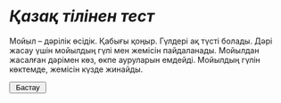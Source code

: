# *Қазақ тілінен тест*
Мойыл – дәрілік өсідік. Қабығы қоңыр. Гүлдері ақ түсті болады. Дәрі жасау үшін мойылдың гүлі мен жемісін пайдаланады. Мойылдан жасалған дәрімен көз, өкпе ауруларын емдейді. Мойылдың гүлін көктемде, жемісін күзде жинайды.
<!DOCTYPE html>
<html>
 <head>
  <meta charset="utf-8">
  <title>Кнопка</title>
 </head>
 <body> 
  <form>
   <p><input type="button" value=" Бастау "></p>
  </form>
 </body>
</html>
